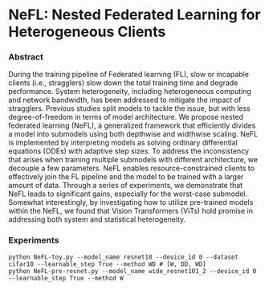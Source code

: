 # NeFL: Nested Federated Learning for Heterogeneous Clients

### Abstract
During the training pipeline of Federated learning (FL), slow or incapable clients (i.e., stragglers) slow down the total training time and degrade performance.
System heterogeneity, including heterogeneous computing and network bandwidth, has been addressed to mitigate the impact of stragglers.
Previous studies split models to tackle the issue, but with less degree-of-freedom in terms of model architecture.
We propose nested federated learning (NeFL), a generalized framework that efficiently divides a model into submodels using both depthwise and widthwise scaling.
NeFL is implemented by interpreting models as solving ordinary differential equations (ODEs) with adaptive step sizes.
To address the inconsistency that arises when training multiple submodels with different architecture, we decouple a few parameters.
NeFL enables resource-constrained clients to effectively join the FL pipeline and the model to be trained with a larger amount of data.
Through a series of experiments, we demonstrate that NeFL leads to significant gains, especially for the worst-case submodel.
Somewhat interestingly, by investigating how to utilize pre-trained models within the NeFL, we found that Vision Transformers (ViTs) hold promise in addressing both system and statistical heterogeneity.

### Experiments

    python NeFL-toy.py --model_name resnet18 --device_id 0 --dataset cifar10 --learnable_step True --method WD # [W, DD, WD]
    python NeFL-pre-resnet.py --model_name wide_resnet101_2 --device_id 0 --learnable_step True --method W
